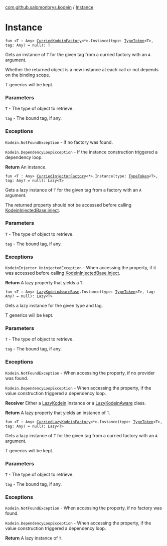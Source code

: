 [com.github.salomonbrys.kodein](index.md) / [Instance](.)

# Instance

`fun <T : Any> `[`CurriedKodeinFactory`](-curried-kodein-factory/index.md)`<*>.Instance(type: `[`TypeToken`](-type-token/index.md)`<T>, tag: Any? = null): T`

Gets an instance of `T` for the given tag from a curried factory with an `A` argument.

Whether the returned object is a new instance at each call or not depends on the binding scope.

T generics will be kept.

### Parameters

`T` - The type of object to retrieve.

`tag` - The bound tag, if any.

### Exceptions

`Kodein.NotFoundException` - if no factory was found.

`Kodein.DependencyLoopException` - If the instance construction triggered a dependency loop.

**Return**
An instance.

`fun <T : Any> `[`CurriedInjectorFactory`](-curried-injector-factory/index.md)`<*>.Instance(type: `[`TypeToken`](-type-token/index.md)`<T>, tag: Any? = null): Lazy<T>`

Gets a lazy instance of `T` for the given tag from a factory with an `A` argument.

The returned property should not be accessed before calling [KodeinInjectedBase.inject](-kodein-injected-base/inject.md).

### Parameters

`T` - The type of object to retrieve.

`tag` - The bound tag, if any.

### Exceptions

`KodeinInjector.UninjectedException` - When accessing the property, if it was accessed before calling [KodeinInjectedBase.inject](-kodein-injected-base/inject.md).

**Return**
A lazy property that yields a `T`.

`fun <T : Any> `[`LazyKodeinAwareBase`](-lazy-kodein-aware-base/index.md)`.Instance(type: `[`TypeToken`](-type-token/index.md)`<T>, tag: Any? = null): Lazy<T>`

Gets a lazy instance for the given type and tag.

T generics will be kept.

### Parameters

`T` - The type of object to retrieve.

`tag` - The bound tag, if any.

### Exceptions

`Kodein.NotFoundException` - When accessing the property, if no provider was found.

`Kodein.DependencyLoopException` - When accessing the property, if the value construction triggered a dependency loop.

**Receiver**
Either a [LazyKodein](-lazy-kodein/index.md) instance or a [LazyKodeinAware](-lazy-kodein-aware.md) class.

**Return**
A lazy property that yields an instance of `T`.

`fun <T : Any> `[`CurriedLazyKodeinFactory`](-curried-lazy-kodein-factory/index.md)`<*>.Instance(type: `[`TypeToken`](-type-token/index.md)`<T>, tag: Any? = null): Lazy<T>`

Gets a lazy instance of `T` for the given tag from a curried factory with an `A` argument.

T generics will be kept.

### Parameters

`T` - The type of object to retrieve.

`tag` - The bound tag, if any.

### Exceptions

`Kodein.NotFoundException` - When accessing the property, if no factory was found.

`Kodein.DependencyLoopException` - When accessing the property, if the value construction triggered a dependency loop.

**Return**
A lazy instance of `T`.

